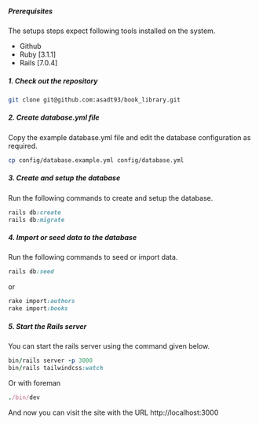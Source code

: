 ##### Prerequisites

The setups steps expect following tools installed on the system.

- Github
- Ruby [3.1.1]
- Rails [7.0.4]

##### 1. Check out the repository

```bash
git clone git@github.com:asadt93/book_library.git
```

##### 2. Create database.yml file

Copy the example database.yml file and edit the database configuration as required.

```bash
cp config/database.example.yml config/database.yml
```

##### 3. Create and setup the database

Run the following commands to create and setup the database.

```ruby
rails db:create
rails db:migrate
```

##### 4. Import or seed data to the database

Run the following commands to seed or import data.

```ruby
rails db:seed
```
or
``` ruby
rake import:authors
rake import:books
```

##### 5. Start the Rails server

You can start the rails server using the command given below.

```ruby
bin/rails server -p 3000
bin/rails tailwindcss:watch
```
Or with foreman

```ruby
./bin/dev
```

And now you can visit the site with the URL http://localhost:3000
